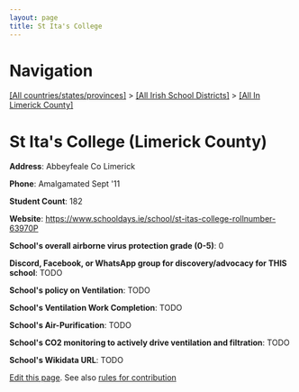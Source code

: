 ```yaml
---
layout: page
title: St Ita's College
---
```

# Navigation

[[All countries/states/provinces]](../../..) > [[All Irish School Districts]](../..) > [[All In Limerick County]](..)

# St Ita's College (Limerick County)

**Address**: Abbeyfeale Co Limerick

**Phone**: Amalgamated Sept '11

**Student Count**: 182

**Website**: <https://www.schooldays.ie/school/st-itas-college-rollnumber-63970P>

**School's overall airborne virus protection grade (0-5)**: 0

**Discord, Facebook, or WhatsApp group for discovery/advocacy for THIS school**: TODO

**School's policy on Ventilation**: TODO

**School's Ventilation Work Completion**: TODO

**School's Air-Purification**: TODO

**School's CO2 monitoring to actively drive ventilation and filtration**: TODO

**School's Wikidata URL**: TODO


[Edit this page](https://github.com/ventilate-schools/Ireland/edit/main/./Limerick_County/St_Ita's_College.md). See also [rules for contribution](../../../contribution-rules/)